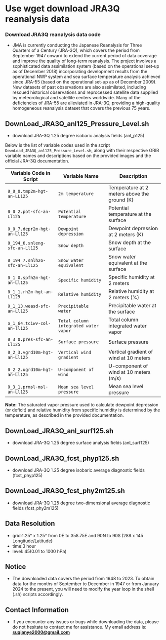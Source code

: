 # Use wget download JRA3Q reanalysis data
### Download JRA3Q reanalysis data code

- JMA is currently conducting the Japanese Reanalysis for Three Quarters of a Century (JRA-3Q), which covers the period from September 1947 onward to extend the current period of data coverage and improve the quality of long-term reanalysis. The project involves a sophisticated data assimilation system (based on the operational set-up as of December 2018) incorporating development results from the operational NWP system and sea surface temperature analysis achieved since JRA-55 (based on the operational set-up as of December 2009). New datasets of past observations are also assimilated, including rescued historical observations and reprocessed satellite data supplied by meteorological and satellite centers worldwide. Many of the deficiencies of JRA-55 are alleviated in JRA-3Q, providing a high-quality homogeneous reanalysis dataset that covers the previous 75 years.

## DownLoad_JRA3Q_anl125_Pressure_Level.sh
- download JRA-3Q 1.25 degree isobaric analysis fields (anl_p125)

Below is the list of variable codes used in the script `DownLoad_JRA3Q_anl125_Pressure_Level.sh`, along with their respective GRIB variable names and descriptions based on the provided images and the official JRA-3Q documentation.

| Variable Code in Script          | Variable Name             | Description                                                  |
|-----------------------------------|---------------------------------|--------------------------------------------------------------|
| `0_0_0.tmp2m-hgt-an-LL125`       | `2m temperature`               | Temperature at 2 meters above the ground (K)               |
| `0_0_2.pot-sfc-an-Ll125`         | `Potential temperature`        | Potential temperature at the surface                       |
| `0_0_7.depr2m-hgt-an-Ll125`      | `Dewpoint depression`          | Dewpoint depression at 2 meters (K)                        |
| `0_194_6.snleng-sfc-an-Ll125`    | `Snow depth`                   | Snow depth at the surface                                  |
| `0_194_7.snlh2o-sfc-an-Ll125`    | `Snow water equivalent`        | Snow water equivalent at the surface                       |
| `0_1_0.spfh2m-hgt-an-Ll125`      | `Specific humidity`            | Specific humidity at 2 meters                              |
| `0_1_1.rh2m-hgt-an-Ll125`        | `Relative humidity`            | Relative humidity at 2 meters (%)                          |
| `0_1_13.weasd-sfc-an-Ll125`      | `Precipitable water`           | Precipitable water at the surface                          |
| `o_1_64.tciwv-col-an-ll125`      | `Total column integrated water vapor` | Total column integrated water vapor                     |
| `0_3_0.pres-sfc-an-Ll125`        | `Surface pressure`             | Surface pressure                                          |
| `0_2_3.vgrd10m-hgt-an-Ll125`     | `Vertical wind gradient`       | Vertical gradient of wind at 10 meters                    |
| `0_2_2.ugrd10m-hgt-an-Ll125`     | `U-component of wind`          | U-component of wind at 10 meters (m/s)                     |
| `0_3_1.prmsl-msl-an-Ll125`       | `Mean sea level pressure`      | Mean sea level pressure                                    |


**Note:** The saturated vapor pressure used to calculate dewpoint depression (or deficit) and relative humidity from specific humidity is determined by the temperature, as described in the provided documentation.
## DownLoad_JRA3Q_anl_surf125.sh
- download JRA-3Q 1.25 degree surface analysis fields (anl_surf125)

## DownLoad_JRA3Q_fcst_phyp125.sh
- download JRA-3Q 1.25 degree isobaric average diagnostic fields (fcst_phyp125)

## DownLoad_JRA3Q_fcst_phy2m125.sh
- download JRA-3Q 1.25 degree two-dimensional average diagnostic fields (fcst_phy2m125)

## Data Resolution
- grid:1.25° x 1.25° from 0E to 358.75E and 90N to 90S (288 x 145 Longitude/Latitude)
- time:3 hour
- level: 45(0.01 to 1000 hPa)

## Notice
- The downloaded data covers the period from 1948 to 2023. To obtain data for the months of September to December in 1947 or from January 2024 to the present, you will need to modify the year loop in the shell (.sh) scripts accordingly.

## Contact Information
- If you encounter any issues or bugs while downloading the data, please do not hesitate to contact me for assistance. My email address is: **suqianye2000@gmail.com**
